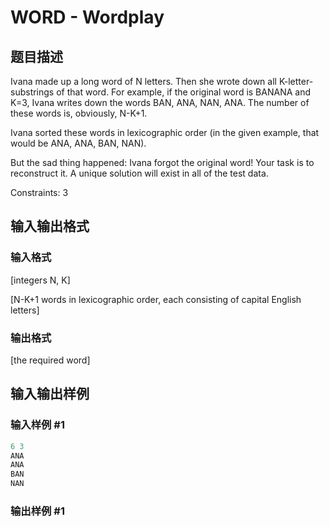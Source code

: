 # WORD - Wordplay

## 题目描述

Ivana made up a long word of N letters. Then she wrote down all K-letter-substrings of that word. For example, if the original word is BANANA and K=3, Ivana writes down the words BAN, ANA, NAN, ANA. The number of these words is, obviously, N-K+1.

Ivana sorted these words in lexicographic order (in the given example, that would be ANA, ANA, BAN, NAN).

But the sad thing happened: Ivana forgot the original word! Your task is to reconstruct it. A unique solution will exist in all of the test data.

Constraints: 3

## 输入输出格式

### 输入格式

\[integers N, K\]

\[N-K+1 words in lexicographic order, each consisting of capital English letters\]

### 输出格式

\[the required word\]

## 输入输出样例

### 输入样例 #1

```cpp
6 3
ANA
ANA
BAN
NAN
```


### 输出样例 #1

```cpp

```

